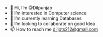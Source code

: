 - 👋 Hi, I’m @Dilpunjab
- 👀 I’m interested in Computer science
- 🌱 I’m currently learning Databases
- 💞️ I’m looking to collaborate on good Idea
- 📫 How to reach me diljots212@gmail.com

<!---
Dilpunjab/Dilpunjab is a ✨ special ✨ repository because its `README.md` (this file) appears on your GitHub profile.
You can click the Preview link to take a look at your changes.
--->
